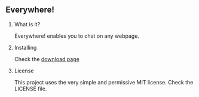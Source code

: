 ## Everywhere! ##

1. What is it?

    Everywhere! enables you to chat on any webpage.

2. Installing

    Check the [download page](http://chrome.google.com/extensions/detail/hfedmdjechicpkhpimjpgmmnkgldoofb/)

3. License

    This project uses the very simple and permissive MIT license. Check the LICENSE file.

